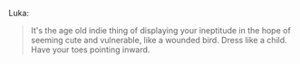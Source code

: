 Luka:
> It's the age old indie thing of displaying your ineptitude in the hope of seeming cute and vulnerable, like a wounded bird. Dress like a child. Have your toes pointing inward.
